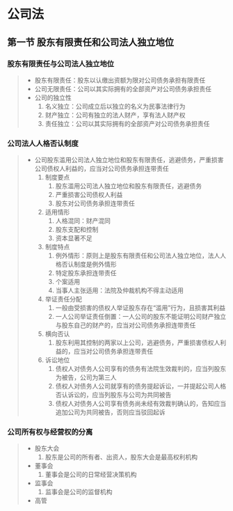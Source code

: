 # 公司法

## 第一节 股东有限责任和公司法人独立地位
### 股东有限责任与公司法人独立地位
> - 股东有限责任：股东以认缴出资额为限对公司债务承担有限责任
> - 公司无限责任：公司以其实际拥有的全部资产对公司债务承担责任
> - 公司的独立性
>   1. 名义独立：公司成立后以独立的名义为民事法律行为
>   2. 财产独立：公司有独立的法人财产，享有法人财产权
>   3. 责任独立：公司以其实际拥有的全部资产对公司债务承担责任

### 公司法人人格否认制度
> - 公司股东滥用公司法人独立地位和股东有限责任，逃避债务，严重损害公司债权人利益的，应当对公司债务承担连带责任
>   1. 制度要点
>       1. 股东滥用公司法人独立地位和股东有限责任，逃避债务
>       2. 严重损害公司债权人利益
>       3. 股东对公司债务承担连带责任
>   2. 适用情形
>       1. 人格混同：财产混同
>       2. 股东支配和控制
>       3. 资本显著不足
>   3. 制度特点
>       1. 例外情形：原则上是股东有限责任和公司法人独立地位，法人人格否认制度是例外情形
>       2. 特定股东承担连带责任
>       3. 个案适用
>       4. 当事人主张适用：法院及仲裁机构不得主动适用
>   4. 举证责任分配
>       1. 一般由受损害的债权人举证股东存在“滥用”行为，且损害其利益
>       2. 一人公司举证责任倒置：一人公司的股东不能证明公司财产独立与股东自己的财产的，应当对公司债务承担连带责任
>   5. 横向否认
>       1. 股东利用其控制的两家以上公司，逃避债务，严重损害债权人利益的，应当对公司债务承担连带责任
>   6. 诉讼地位
>       1. 债权人对债务人公司享有的债务有法院生效裁判的，应当列股东为被告，公司为第三人
>       2. 债权人对债务人公司就享有的债务提起诉讼，一并提起公司人格否认诉讼的，应当列股东与公司为共同被告
>       3. 债权人对债务人公司享有债务尚未经有效裁判确认的，告知应当追加公司为共同被告，否则应当驳回起诉

### 公司所有权与经营权的分离
> - 股东大会
>   1. 股东是公司的所有者、出资人，股东大会是最高权利机构
> - 董事会
>   1. 董事会是公司的日常经营决策机构
> - 监事会
>   1. 监事会是公司的监督机构
> - 高管

